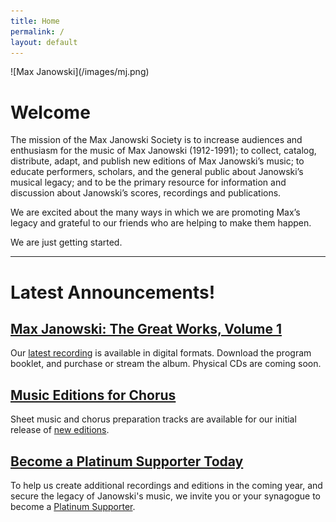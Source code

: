 ```yaml
---
title: Home
permalink: /
layout: default
---
```


<div class="home_img" markdown=1>
![Max Janowski](/images/mj.png)
</div>
<script type="text/javascript">
if (location.href.includes("utm_campaign=cd1")) {
  location.href = '/cd1?utm_source=cd&utm_medium=qr&utm_campaign=cd1';
}
</script>

# Welcome

The mission of the Max Janowski Society is to increase audiences
and enthusiasm for the music of Max Janowski (1912-1991); to
collect, catalog, distribute, adapt, and publish new editions
of Max Janowski’s music; to educate performers, scholars, and
the general public about Janowski’s musical legacy; and to
be the primary resource for information and discussion about
Janowski’s scores, recordings and publications.

We are excited about the many ways in which we are promoting
Max’s legacy and grateful to our friends who are helping to
make them happen.

We are just getting started.

---

<div class="announcements" markdown=1>

# Latest Announcements!

## [Max Janowski: The Great Works, Volume 1](/cd1)

  Our [latest recording](/cd1) is available in digital formats. Download the program booklet, and purchase or stream the album. Physical CDs are coming soon.

## [Music Editions for Chorus](/download)

  Sheet music and chorus preparation tracks are available for our initial release
  of [new editions](/download).

## [Become a Platinum Supporter Today](/platinum)

  To help us create additional recordings and editions in the coming year,
  and secure the legacy of Janowski's music, we invite you or your synagogue to become a [Platinum Supporter](/platinum).

</div>

